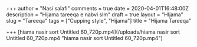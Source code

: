 +++
author = "Nasi salafi"
comments = true
date = 2020-04-01T16:48:00Z
description = "Hijama tareeqa e nabvi slm"
draft = true
layout = "HIjama"
slug = "Tareeqa"
tags = ["Cupping style", "Hijama"]
title = "Hijama Tareeqa"

+++
[hiama nasir sort Untitled 60_720p.mp4](/uploads/hiama nasir sort Untitled 60_720p.mp4 "hiama nasir sort Untitled 60_720p.mp4")